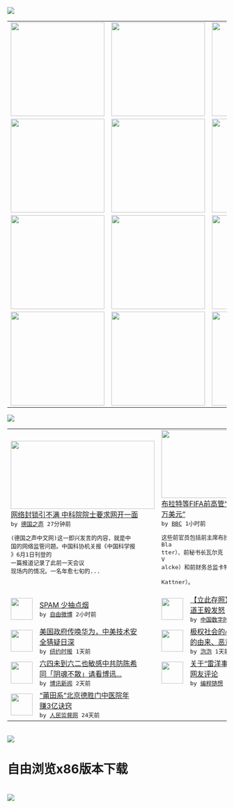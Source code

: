 

<a href="https://github.com/greatfire/z/raw/master/FreeBrowser.apk"><img src="https://raw.githubusercontent.com/greatfire/wiki/master/x/header.png" /></a><table><tr><td width="262" align="center" valign="center"><a href="https://github.com/greatfire/wiki/wiki/nyt" title="纽约时报中文网 国际纵览"><img src="https://raw.githubusercontent.com/greatfire/wiki/master/x/nyt_flag.png" width="215"/></a></td><td width="262" align="center" valign="center"><a href="https://github.com/greatfire/wiki/wiki/dw" title=""><img src="https://raw.githubusercontent.com/greatfire/wiki/master/x/dw_flag.png" width="215"/></a></td><td width="262" align="center" valign="center"><a href="https://github.com/greatfire/wiki/wiki/rmjd" title=""><img src="https://raw.githubusercontent.com/greatfire/wiki/master/x/rmjd_flag.png" width="215"/></a></td></tr><tr><td width="262" align="center" valign="center"><a href="https://github.com/paopaonetizen/website" title="泡泡 - 未经审查的互联网信息"><img src="https://raw.githubusercontent.com/greatfire/wiki/master/x/pp_flag.png" width="215"/></a></td><td width="262" align="center" valign="center"><a href="https://github.com/getlantern/mirror" title="以及自由微博和GreatFire.org官方中文论坛"><img src="https://raw.githubusercontent.com/greatfire/wiki/master/x/lantern_flag.png" width="215"/></a></td><td width="262" align="center" valign="center"><a href="https://github.com/cdtmirrors/m/" title=""><img src="https://raw.githubusercontent.com/greatfire/wiki/master/x/cdt_flag.png" width="215"/></a></td></tr><tr><td width="262" align="center" valign="center"><a href="https://github.com/program-think/blog" title="编程随想的博客"><img src="https://raw.githubusercontent.com/greatfire/wiki/master/x/pt_flag.png" width="215"/></a></td><td width="262" align="center" valign="center"><a href="https://github.com/greatfire/wiki/wiki/bbc" title=""><img src="https://raw.githubusercontent.com/greatfire/wiki/master/x/bbc_flag.png" width="215"/></a></td><td width="262" align="center" valign="center"><a href="https://github.com/freeweibo/s" title="自由微博 - 匿名和不受屏蔽的新浪微博搜索"><img src="https://raw.githubusercontent.com/greatfire/wiki/master/x/fw_flag.png" width="215"/></a></td></tr><tr><td width="262" align="center" valign="center"><a href="https://github.com/greatfire/wiki/wiki/google" title=""><img src="https://raw.githubusercontent.com/greatfire/wiki/master/x/google_flag.png" width="215"/></a></td><td width="262" align="center" valign="center"><a href="https://github.com/bxnews/boxun" title=""><img src="https://raw.githubusercontent.com/greatfire/wiki/master/x/bx_flag.png" width="215"/></a></td><td width="262" align="center" valign="center"><a href="https://github.com/greatfire/wiki/wiki/open-source" title="欢迎访问GreatFire.org开发者项目网站"><img src="https://raw.githubusercontent.com/greatfire/wiki/master/x/open-source_flag.png" width="215"/></a></td></tr></table><img src="https://raw.githubusercontent.com/greatfire/wiki/master/x/newsfeed text.png" /><table cols="4"><tr><td colspan="2" width="380"><a href="http://dw.com/p/1J0J4?maca=chi-GK-text-greatfire-all-chinese-15625-xml-mrss"><img src="http://www.dw.com/image/0,,18160123_302,00.jpg" width="330" height="156"/></a></br><a href="http://dw.com/p/1J0J4?maca=chi-GK-text-greatfire-all-chinese-15625-xml-mrss">网络封锁引不满 中科院院士要求网开一面</a></br><kbd> by <a href="http://dw.de">德国之声</a> 27分钟前 </kbd></br><pre>(德国之声中文网)这一即兴发言的内容，就是中<br/>国的网络监管问题。中国科协机关报《中国科学报<br/>》6月1日刊登的一篇报道记录了此前一天会议<br/>现场内的情况。一名年愈七旬的...</pre></td><td colspan="2" width="380"><a href="http://www.bbc.com/zhongwen/simp/sports/2016/06/160603_sports_fifa_blatter_compensation"><img src="http://a.files.bbci.co.uk/worldservice/live/assets/images/2016/04/21/160421132452_blatter_144x81__nocredit.jpg" width="330" height="156"/></a></br><a href="http://www.bbc.com/zhongwen/simp/sports/2016/06/160603_sports_fifa_blatter_compensation">布拉特等FIFA前高管“给自己开8000<br/>万美元”</a></br><kbd> by <a href="http://www.bbc.co.uk/zhongwen/simp">BBC</a> 1小时前 </kbd></br><pre>这些前官员包括前主席布拉特（Sepp Bla<br/>tter）、前秘书长瓦尔克（Jérôme V<br/>alcke）和前财务总监卡特纳（Markus<br/> Kattner）。</pre></td></tr><tr><td><img src="http://ww2.sinaimg.cn/large/62e0ba99gw1f4ikpcv49tj21kw0mbtm3.jpg" width="50" height="50"/></td><td width="280"><a href="https://freeweibo.com/weibo/3982463850137375">SPAM 少抽点烟</a></br><kbd> by <a href="https://freeweibo.com/">自由微博</a> 2小时前 </kbd></td><td><img src="http://i1.wp.com/chinadigitaltimes.net/chinese/files/2016/06/06-03-16cle.jpeg?resize=500%2C444" width="50" height="50"/></td><td width="280"><a href="http://feedproxy.google.com/~r/chinadigitaltimes/main-page/~3/0x5mpC1UoFg/">【立此存照】加拿大媒体如何报<br/>道王毅发怒</a></br><kbd> by <a href="http://chinadigitaltimes.net/chinese/">中国数字时代</a> 1天前 </kbd></td></tr><tr><td><img src="https://static01.nyt.com/images/2016/06/03/business/03huawei/03huawei-articleLarge.jpg" width="50" height="50"/></td><td width="280"><a href="https://d7odklm2qes9e.cloudfront.net/business/20160603/huawei-technologies-subpoena-iran-north-korea/">美国政府传唤华为，中美技术安<br/>全猜疑日深</a></br><kbd> by <a href="http://m.cn.nytimes.com/">纽约时报</a> 1天前 </kbd></td><td><img src="https://pao-pao.net/sites/pao-pao.net/files/styles/large/public/wen_zhong_tu_1_1.jpg?itok=Ey3IDD5R" width="50" height="50"/></td><td width="280"><a href="https://pao-pao.net/article/706">极权社会的心理阴影：物质主义<br/>的由来、恶意愚蠢和攻击性冷漠</a></br><kbd> by <a href="https://pao-pao.net">泡泡</a> 1天前 </kbd></td></tr><tr><td><img src="https://raw.githubusercontent.com/greatfire/wiki/master/x/bx_logo.png" width="50" height="50"/></td><td width="280"><a href="http://www.boxun.com/news/gb/china/2016/06/201606022053.shtml">六四未到六二也敏感中共防陈希<br/>同「阴魂不散」请看博讯...</a></br><kbd> by <a href="http://www.boxun.com">博讯新闻</a> 2天前 </kbd></td><td><img src="https://lh6.googleusercontent.com/xnDjtvPj9NNzc_FUv0O-U-XditrRY975VgTPcQLjlrWR0m2yjeFZ-SyuGmEBJ64cixFgeMaoqWKpFZ7BVEjxw6L9gNhknCOWWWwXCzP8qcLwRRcdgm_EdWNgqPhKfNPArxXTT0AhiRo" width="50" height="50"/></td><td width="280"><a href="http://feedproxy.google.com/~r/programthink/~3/dE0AVGkocZ0/weekly-share-102.html">关于“雷洋事件”的相关报道和<br/>网友评论</a></br><kbd> by <a href="http://program-think.blogspot.com">编程随想</a> 5天前 </kbd></td></tr><tr><td><img src="http://www.rmjdw.com/uploads/160510/3-1605102102421C.jpg" width="50" height="50"/></td><td width="280"><a href="http://www.rmjdw.com//tebiebaodao/20160510/15526.html">“莆田系”北京德胜门中医院年<br/>赚3亿诀窍 </a></br><kbd> by <a href="http://www.rmjdw.com/">人民监督网</a> 24天前 </kbd></td></table></br><a href="https://github.com/greatfire/z/raw/master/FreeBrowser.apk"><img src="https://raw.githubusercontent.com/greatfire/wiki/master/x/download app.png" /></a><h1>自由浏览x86版本下载<h1><a href="https://github.com/greatfire/z/raw/master/FreeBrowser-x86.apk"><img src="https://raw.githubusercontent.com/greatfire/images/master/fb86.qr.png" /></a>